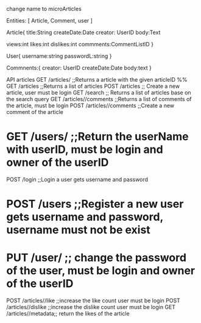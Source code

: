 change name to microArticles

Entities: [ Article, Comment, user ]

Article{
title:String
 createDate:Date
 creator: UserID
 body:Text
 
 views:int
 likes:int
 dislikes:int
 commments:CommentListID
}

User{
 username:string
 passwordL:string
}

Commnents:{
 creator: UserID
 createDate:Date
 body:text
}

API
articles GET /articles/<articleID> ;;Returns a article with the given articleID
%% GET /articles ;;Returns a list of articles
POST /articles ;; Create a new article, user must be login
GET /search ;; Returns a list of articles base on the search query
GET /articles/<articleID>/comments ;;Returns a list of comments of  the article, must be login
POST /articles/<articleID>/comments ;;Create a new comment of the article
# GET /users/<userID> ;;Return the userName with userID, must be login and owner of the userID
POST /login ;;Login a user gets username and password
# POST /users ;;Register a new user gets username and password, username must not be exist
# PUT /user/<userID> ;; change the password of the user, must be login and owner of the userID
POST /articles/<articleID>/like ;;increase the like count user must be login
POST /articles/<articleID>/dislike ;;increase the dislike count user must be login
GET /articles/<articleID>/metadata;; return the likes of the article